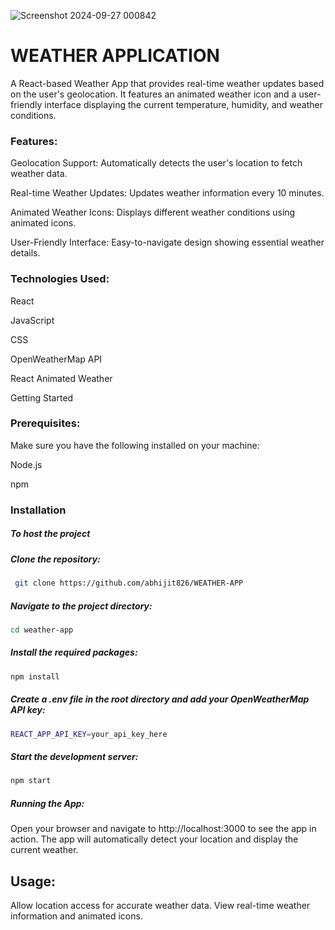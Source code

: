 ![Screenshot 2024-09-27 000842](https://github.com/user-attachments/assets/4c64f306-6766-4abd-bc77-8c0a8a3de980)

# WEATHER APPLICATION

A React-based Weather App that provides real-time weather updates based on the user's geolocation. It features an animated weather icon and a user-friendly interface displaying the current temperature, humidity, and weather conditions.

### Features:

Geolocation Support: Automatically detects the user's location to fetch weather data.

Real-time Weather Updates: Updates weather information every 10 minutes.

Animated Weather Icons: Displays different weather conditions using animated icons.

User-Friendly Interface: Easy-to-navigate design showing essential weather details.

### Technologies Used:

React

JavaScript

CSS

OpenWeatherMap API

React Animated Weather

Getting Started

### Prerequisites:

Make sure you have the following installed on your machine:

Node.js

npm


### Installation

##### To host the project

##### Clone the repository:
```bash
 git clone https://github.com/abhijit826/WEATHER-APP
```
##### Navigate to the project directory:

```bash
cd weather-app
```
##### Install the required packages:

```bash
npm install
```
##### Create a .env file in the root directory and add your OpenWeatherMap API key:

```bash
REACT_APP_API_KEY=your_api_key_here
```
##### Start the development server:

```bash
npm start
```

##### Running the App:

Open your browser and navigate to http://localhost:3000 to see the app in action. The app will automatically detect your location and display the current weather.

## Usage:

Allow location access for accurate weather data.
View real-time weather information and animated icons.


